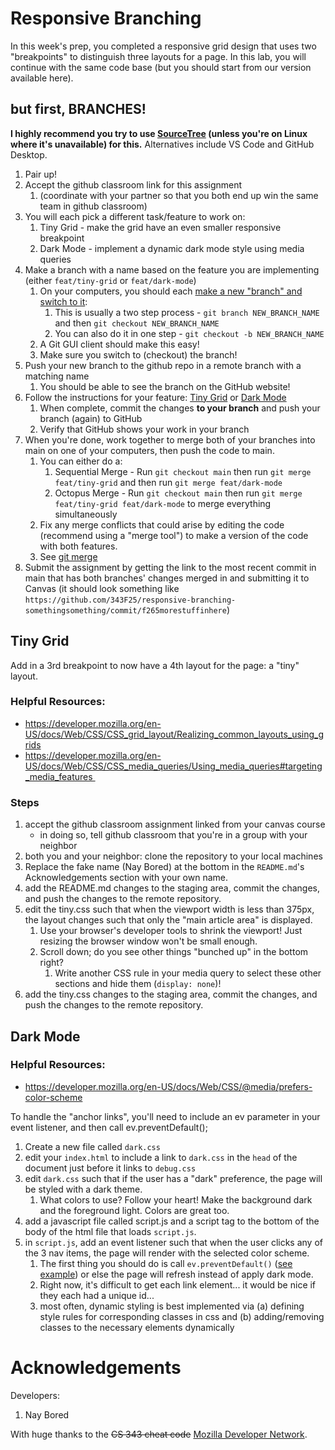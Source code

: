 # Responsive Branching

In this week's prep, you completed a responsive grid design that uses two "breakpoints" to distinguish three layouts for a page. In this lab, you will continue with the same code base (but you should start from our version available here).

## but first, BRANCHES!

**I highly recommend you try to use [SourceTree](https://www.sourcetreeapp.com/) (unless you're on Linux where it's unavailable) for this.**
Alternatives include VS Code and GitHub Desktop.

1. Pair up!
2. Accept the github classroom link for this assignment
    1. (coordinate with your partner so that you both end up win the same team in github classroom)
2. You will each pick a different task/feature to work on:
    1. Tiny Grid - make the grid have an even smaller responsive breakpoint
    2. Dark Mode - implement a dynamic dark mode style using media queries
3. Make a branch with a name based on the feature you are implementing (either `feat/tiny-grid` or `feat/dark-mode`)
    1. On your computers, you should each [make a new "branch" and switch to it](https://www.atlassian.com/git/tutorials/using-branches/git-checkout):
        1. This is usually a two step process - `git branch NEW_BRANCH_NAME` and then `git checkout NEW_BRANCH_NAME`
        1. You can also do it in one step - `git checkout -b NEW_BRANCH_NAME`
    2. A Git GUI client should make this easy!
    3. Make sure you switch to (checkout) the branch!
4. Push your new branch to the github repo in a remote branch with a matching name
    1. You should be able to see the branch on the GitHub website!
5. Follow the instructions for your feature: [Tiny Grid](#tiny-grid) or [Dark Mode](#dark-mode)
    1. When complete, commit the changes **to your branch** and push your branch (again) to GitHub
    2. Verify that GitHub shows your work in your branch
6. When you're done, work together to merge both of your branches into main on one of your computers, then push the code to main.
    1. You can either do a:
        1. Sequential Merge - Run `git checkout main` then run `git merge feat/tiny-grid` and then run `git merge feat/dark-mode`
        2. Octopus Merge - Run `git checkout main` then run `git merge feat/tiny-grid feat/dark-mode` to merge everything simultaneously
    1. Fix any merge conflicts that could arise by editing the code (recommend using a "merge tool") to make a version of the code with both features.
    1. See [git merge](https://www.atlassian.com/git/tutorials/using-branches/git-merge)
7. Submit the assignment by getting the link to the most recent commit in main that has both branches' changes merged in and submitting it to Canvas (it should look something like `https://github.com/343F25/responsive-branching-somethingsomething/commit/f265morestuffinhere`)

## Tiny Grid

Add in a 3rd breakpoint to now have a 4th layout for the page: a "tiny" layout.

### Helpful Resources:
* https://developer.mozilla.org/en-US/docs/Web/CSS/CSS_grid_layout/Realizing_common_layouts_using_grids
* https://developer.mozilla.org/en-US/docs/Web/CSS/CSS_media_queries/Using_media_queries#targeting_media_features 

### Steps
1. accept the github classroom assignment linked from your canvas course
    * in doing so, tell github classroom that you're in a group with your neighbor
1. both you and your neighbor: clone the repository to your local machines
1. Replace the fake name (Nay Bored) at the bottom in the `README.md`'s Acknowledgements section with your own name.
1. add the README.md changes to the staging area, commit the changes, and push the changes to the remote repository.
1. edit the tiny.css such that when the viewport width is less than 375px, the layout changes such that only the "main article area" is displayed.
    1. Use your browser's developer tools to shrink the viewport! Just resizing the browser window won't be small enough.
    2. Scroll down; do you see other things "bunched up" in the bottom right?
        1. Write another CSS rule in your media query to select these other sections and hide them (`display: none`)! 
1. add the tiny.css changes to the staging area, commit the changes, and push the changes to the remote repository.

## Dark Mode

### Helpful Resources:
* https://developer.mozilla.org/en-US/docs/Web/CSS/@media/prefers-color-scheme

To handle the "anchor links", you'll need to include an ev parameter in your event listener, and then call ev.preventDefault();

1. Create a new file called `dark.css`
1. edit your `index.html` to include a link to `dark.css` in the `head` of the document just before it links to `debug.css`
1. edit `dark.css` such that if the user has a "dark" preference, the page will be styled with a dark theme.
    1. What colors to use? Follow your heart! Make the background dark and the foreground light. Colors are great too.
1. add a javascript file called script.js and a script tag to the bottom of the body of the html file that loads `script.js`.
1. in `script.js`, add an event listener such that when the user clicks any of the 3 nav items, the page will render with the selected color scheme.
    1. The first thing you should do is call `ev.preventDefault()` ([see example](https://developer.mozilla.org/en-US/docs/Web/API/Event/preventDefault#blocking_default_click_handling)) or else the page will refresh instead of apply dark mode.
    1. Right now, it's difficult to get each link element... it would be nice if they each had a unique id...
    1. most often, dynamic styling is best implemented via (a) defining style rules for corresponding classes in css and (b) adding/removing classes to the necessary elements dynamically

# Acknowledgements

Developers:
1. Nay Bored

With huge thanks to the ~~CS 343 cheat code~~ [Mozilla Developer Network](https://developer.mozilla.org/en-US/docs/Web/CSS/CSS_grid_layout/Realizing_common_layouts_using_grids#a_responsive_layout_with_1_to_3_fluid_columns_using_grid-template-areas).
